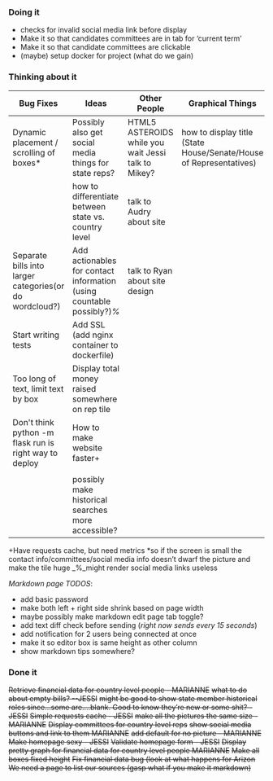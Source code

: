 ### Doing it

* checks for invalid social media link before display
* Make it so that candidates committees are in tab for ‘current term’ 
* Make it so that candidate committees are clickable
* (maybe) setup docker for project (what do we gain)

### Thinking about it


| Bug Fixes     | Ideas            | Other People    |  Graphical Things
| -------------|-------------|-----------------|-----------------|
| Dynamic placement / scrolling of boxes*  | Possibly also get social media things for state reps?  | HTML5 ASTEROIDS while you wait Jessi talk to Mikey? | how to display title (State House/Senate/House of Representatives) | 
| | how to differentiate between state vs. country level | talk to Audry about site | | 
| Separate bills into larger categories(or do wordcloud?) | Add actionables for contact information (using countable possibly?)_%_  | talk to Ryan about site design |
| Start writing tests | Add SSL (add nginx container to dockerfile)
| Too long of text, limit text by box | Display total money raised somewhere on rep tile
| Don't think python -m flask run is right way to deploy | How to make website faster+ 
| | 
| | possibly make historical searches more accessible?
             
+Have requests cache, but need metrics
*so if the screen is small the contact info/committees/social media info doesn’t dwarf the picture and make the tile huge
_%_might render social media links useless

*Markdown page TODOS*: 
  * add basic password
  * make both left + right side shrink based on page width
  * maybe possibly make markdown edit page tab toggle?
  * add text diff check before sending (_right now sends every 15 seconds_)
  * add notification for 2 users being connected at once
  * make it so editor box is same height as other column
  * show markdown tips somewhere?


### Done it

~~Retrieve financial data for country level people - MARIANNE~~
~~what to do about empty bills? --JESSI~~
~~might be good to show state member historical roles since…some are….blank. Good to know they’re new or some shit? - JESSI~~
~~Simple requests cache - JESSI~~
~~make all the pictures the same size - MARIANNE~~
~~Display committees for country level reps~~
~~show social media buttons and link to them MARIANNE~~
~~add default for no picture - MARIANNE~~
~~Make homepage sexy - JESSI~~
~~Validate homepage form - JESSI~~
~~Display pretty graph for financial data for country level people MARIANNE~~
~~Make all boxes fixed height~~
~~Fix financial data bug (look at what happens for Arizon~~
~~We need a page to list our sources (gasp what if you make it markdown)~~